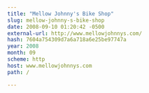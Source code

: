 ```yaml
---
title: "Mellow Johnny's Bike Shop"
slug: mellow-johnny-s-bike-shop
date: 2008-09-10 01:20:42 -0500
external-url: http://www.mellowjohnnys.com/
hash: 7604a754309d7a6a718a6e25be97747a
year: 2008
month: 09
scheme: http
host: www.mellowjohnnys.com
path: /

---
```



